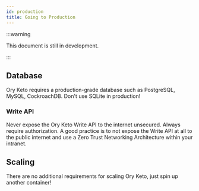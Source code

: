 ```yaml
---
id: production
title: Going to Production
---
```


:::warning

This document is still in development.

:::

## Database

Ory Keto requires a production-grade database such as PostgreSQL, MySQL, CockroachDB. Don't use SQLite in production!

### Write API

Never expose the Ory Keto Write API to the internet unsecured. Always require authorization. A good practice is to not expose the
Write API at all to the public internet and use a Zero Trust Networking Architecture within your intranet.

## Scaling

There are no additional requirements for scaling Ory Keto, just spin up another container!
